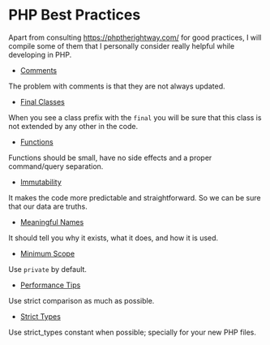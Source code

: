 # PHP Best Practices

Apart from consulting https://phptherightway.com/ for good practices, I will compile some of them that I personally consider really helpful while developing in PHP.

* [Comments](/comments.md)

The problem with comments is that they are not always updated.

* [Final Classes](/final-classes.md)

When you see a class prefix with the `final` you will be sure that this class is not extended by any other in the code.

* [Functions](/functions.md)

Functions should be small, have no side effects and a proper command/query separation.

* [Immutability](/immutability.md)

It makes the code more predictable and straightforward. So we can be sure that our data are truths.

* [Meaningful Names](/meaningful-names.md)

It should tell you why it exists, what it does, and how it is used.

* [Minimum Scope](/minimum-scope.md)

Use `private` by default.

* [Performance Tips](/performance-tips.md)

Use strict comparison as much as possible.

* [Strict Types](/strict-types.md)

Use strict_types constant when possible; specially for your new PHP files.
